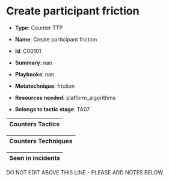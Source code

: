 # Create participant friction

* **Type**: Counter TTP

* **Name**: Create participant friction

* **Id**: C00101

* **Summary**: nan

* **Playbooks**: nan

* **Metatechnique**: friction

* **Resources needed:** platform_algorithms

* **Belongs to tactic stage**: TA07


| Counters Tactics |
| ---------------- |



| Counters Techniques |
| ------------------- |



| Seen in incidents |
| ----------------- |

DO NOT EDIT ABOVE THIS LINE - PLEASE ADD NOTES BELOW